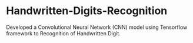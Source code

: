 # Handwritten-Digits-Recognition
Developed a Convolutional Neural Network (CNN) model using Tensorflow framework to Recognition of Handwritten Digit.
